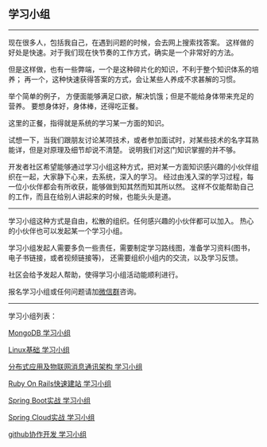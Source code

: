 ## 学习小组

***

现在很多人，包括我自己，在遇到问题的时候，会去网上搜索找答案。
这样做的好处是快速。对于我们现在快节奏的工作方式，确实是一个非常好的方法。

但是这样做，也有一些弊端，一个是这种碎片化的知识，不利于整个知识体系的培养；
再一个，这种快速获得答案的方式，会让某些人养成不求甚解的习惯。

举个简单的例子， 方便面能够满足口欲，解决饥饿；但是不能给身体带来充足的营养。
要想身体好，身体棒，还得吃正餐。 

这里的正餐，指得就是系统的学习某一方面的知识。

试想一下，当我们跟朋友讨论某项技术，或者参加面试时，对某些技术的名字耳熟能详，但是对原理及细节却说不清楚。
说明我们对这门知识掌握的并不够。

开发者社区希望能够通过学习小组这种方式，把对某一方面知识感兴趣的小伙伴组织在一起，大家静下心来，去系统，深入的学习。
经过由浅入深的学习过程，每一位小伙伴都会有所收获，能够做到知其然而知其所以然。 这样不仅能帮助自己的工作，而且在给别人讲起来的时候，也能头头是道。

***

学习小组这种方式是自由，松散的组织。任何感兴趣的小伙伴都可以加入。 热心的小伙伴也可以发起某一个学习小组。

学习小组发起人需要多负一些责任，需要制定学习路线图，准备学习资料(图书，电子书链接，或者视频链接等)， 还需要组织小组内的交流，以及学习反馈。

社区会给予发起人帮助，使得学习小组活动能顺利进行。

报名学习小组或任何问题请加[微信群](https://github.com/itdl/lib/blob/master/doc/wechat_intro.md)咨询。

***

学习小组列表：

[MongoDB 学习小组](https://github.com/itdl/lib/blob/master/doc/xuzhi/mongo.md)

[Linux基础 学习小组](https://github.com/itdl/lib/blob/master/doc/xuzhi/linux_basic_brief.md)

[分布式应用及物联网消息通讯架构 学习小组](https://github.com/itdl/lib/blob/master/doc/xuzhi/msg_arch.md)

[Ruby On Rails快速建站 学习小组](https://github.com/itdl/lib/blob/master/doc/xuzhi/ror.md)

[Spring Boot实战 学习小组](https://github.com/itdl/lib/blob/master/doc/xuzhi/spring_boot.md)

[Spring Cloud实战 学习小组](https://github.com/itdl/lib/blob/master/doc/xuzhi/spring_cloud.md)

[github协作开发 学习小组](https://github.com/itdl/lib/blob/master/doc/xuzhi/github.md)






